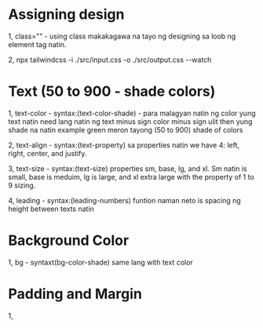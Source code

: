 # Assigning design
1, class="" - using class makakagawa na tayo ng designing sa loob ng element tag natin.

2, npx tailwindcss -i ./src/input.css -o ./src/output.css --watch

# Text (50 to 900 - shade colors)
1, text-color - syntax:(text-color-shade) - para malagyan natin ng color yung text natin need lang natin ng text minus sign color minus sign ulit then yung shade na natin example green meron tayong (50 to 900) shade of colors

2, text-align - syntax:(text-property) sa properties natin we have 4: left, right, center, and justify.

3, text-size - syntax:(text-size) properties 
sm, base, lg, and xl. Sm natin is small, base is meduim, lg is large, and xl extra large with the property of 1 to 9 sizing.

4, leading - syntax:(leading-numbers) funtion naman neto is spacing ng height between texts natin

# Background Color
1, bg - syntaxt(bg-color-shade) same lang with text color 

# Padding and Margin
1, 